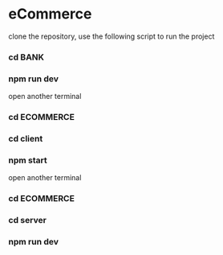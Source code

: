 # eCommerce


clone the repository, use the following script to run the project
### cd BANK
### npm run dev
open another terminal 
### cd ECOMMERCE
### cd client 
### npm start
open another terminal
### cd ECOMMERCE
### cd server 
### npm run dev

